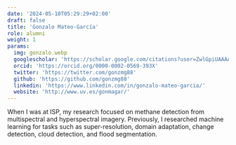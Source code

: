 ```yaml
---
date: '2024-05-10T05:29:29+02:00'
draft: false
title: 'Gonzalo Mateo-García'
role: alumni
weight: 1
params:
  img: gonzalo.webp
  googlescholar: 'https://scholar.google.com/citations?user=ZwlGpiUAAAAJ&hl=en'
  orcid: 'https://orcid.org/0000-0002-0569-393X'
  twitter: 'https://twitter.com/gonzmg88'
  github: 'https://github.com/gonzmg88'
  linkedin: 'https://www.linkedin.com/in/gonzalo-mateo-garcia/'
  website: 'http://www.uv.es/gonmagar/'
---
```


When I was at ISP, my research focused on methane detection from multispectral and hyperspectral imagery. Previously, I researched machine learning for tasks such as super-resolution, domain adaptation, change detection, cloud detection, and flood segmentation.

